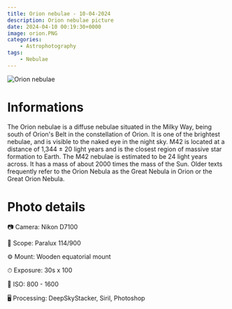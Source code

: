 ```yaml
---
title: Orion nebulae - 10-04-2024
description: Orion nebulae picture
date: 2024-04-10 00:19:30+0000
image: orion.PNG
categories:
    - Astrophotography
tags:
    - Nebulae
---
```




![Orion nebulae](orion.PNG)

# Informations

The Orion nebulae is a diffuse nebulae situated in the Milky Way, being south of Orion's Belt in the constellation of Orion. It is one of the brightest nebulae, and is visible to the naked eye in the night sky. M42 is located at a distance of 1,344 ± 20 light years and is the closest region of massive star formation to Earth. The M42 nebulae is estimated to be 24 light years across. It has a mass of about 2000 times the mass of the Sun. Older texts frequently refer to the Orion Nebula as the Great Nebula in Orion or the Great Orion Nebula.

# Photo details

📷 Camera: Nikon D7100

🔭 Scope: Paralux 114/900

⚙️ Mount: Wooden equatorial mount

⏱ Exposure: 30s x 100

🌌 ISO: 800 - 1600

🖥 Processing: DeepSkyStacker, Siril, Photoshop